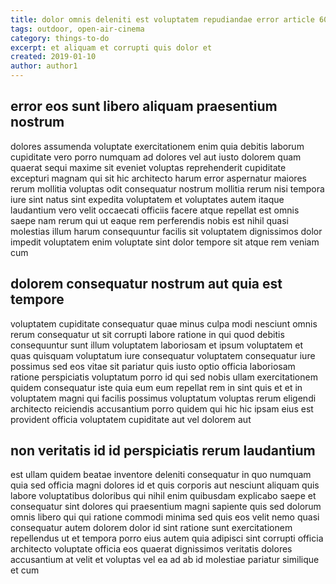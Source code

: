 ```yaml
---
title: dolor omnis deleniti est voluptatem repudiandae error article 6032
tags: outdoor, open-air-cinema
category: things-to-do
excerpt: et aliquam et corrupti quis dolor et
created: 2019-01-10
author: author1
---
```


## error eos sunt libero aliquam praesentium nostrum

dolores assumenda voluptate exercitationem enim quia debitis laborum cupiditate vero porro numquam ad dolores vel aut iusto dolorem quam quaerat sequi maxime sit eveniet voluptas reprehenderit cupiditate excepturi magnam qui sit hic architecto harum error aspernatur maiores rerum mollitia voluptas odit consequatur nostrum mollitia rerum nisi tempora iure sint natus sint expedita voluptatem et voluptates autem itaque laudantium vero velit occaecati officiis facere atque repellat est omnis saepe nam rerum qui ut eaque rem perferendis nobis est nihil quasi molestias illum harum consequuntur facilis sit voluptatem dignissimos dolor impedit voluptatem enim voluptate sint dolor tempore sit atque rem veniam cum

## dolorem consequatur nostrum aut quia est tempore

voluptatem cupiditate consequatur quae minus culpa modi nesciunt omnis rerum consequatur ut sit corrupti labore ratione in qui quod debitis consequuntur sunt illum voluptatem laboriosam et ipsum voluptatem et quas quisquam voluptatum iure consequatur voluptatem consequatur iure possimus sed eos vitae sit pariatur quis iusto optio officia laboriosam ratione perspiciatis voluptatum porro id qui sed nobis ullam exercitationem quidem consequatur iste quia eum eum repellat rem in sint quis et et in voluptatem magni qui facilis possimus voluptatum voluptas rerum eligendi architecto reiciendis accusantium porro quidem qui hic hic ipsam eius est provident officia voluptatem cupiditate aut vel dolorem aut

## non veritatis id id perspiciatis rerum laudantium

est ullam quidem beatae inventore deleniti consequatur in quo numquam quia sed officia magni dolores id et quis corporis aut nesciunt aliquam quis labore voluptatibus doloribus qui nihil enim quibusdam explicabo saepe et consequatur sint dolores qui praesentium magni sapiente quis sed dolorum omnis libero qui qui ratione commodi minima sed quis eos velit nemo quasi consequatur autem dolorem dolor id sint ratione sunt exercitationem repellendus ut et tempora porro eius autem quia adipisci sint corrupti officia architecto voluptate officia eos quaerat dignissimos veritatis dolores accusantium at velit et voluptas vel ea ad ab id molestiae pariatur similique et cum
